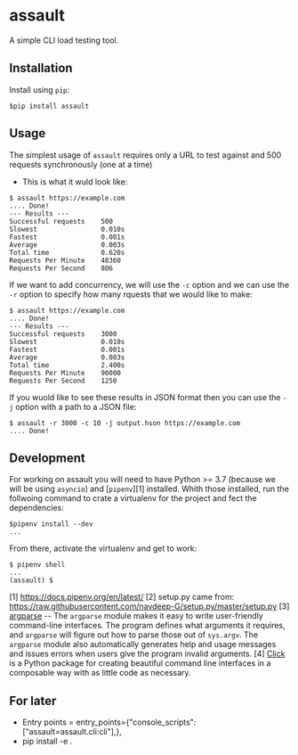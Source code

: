 # assault

A simple CLI load testing tool.

## Installation

Install using `pip`:
```
$pip install assault
```

## Usage

The simplest usage of `assault` requires only a URL to test against and 500 requests synchronously (one at a time)
* This is what it wuld look like:
```
$ assault https://example.com
.... Done!
--- Results ---
Successful requests    500
Slowest                0.010s
Fastest                0.001s
Average                0.003s
Total time             0.620s
Requests Per Minute    48360
Requests Per Second    806
```

If we want to add concurrency, we will use the `-c` option and we can use the `-r` option to specify how many rquests that we would like to make:
```
$ assault https://example.com
.... Done!
--- Results ---
Successful requests    3000
Slowest                0.010s
Fastest                0.001s
Average                0.003s
Total time             2.400s
Requests Per Minute    90000
Requests Per Second    1250
```

If you wuold like to see these results in JSON format then you can use the `-j` option with a path to a JSON file:
```
$ assault -r 3000 -c 10 -j output.hson https://example.com
.... Done!
```

## Development

For working on assault you will need to have Python >= 3.7 (because we will be using `asyncio`) and [`pipenv`][1] installed.  Whith those installed, run the follwoing command to crate a virtualenv for the project and fect the dependencies:
```
$pipenv install --dev
...
```

From there, activate the virtualenv and get to work:
```
$ pipenv shell
...
(assault) $
```

[1] https://docs.pipenv.org/en/latest/
[2] setup.py came from: https://raw.githubusercontent.com/navdeep-G/setup.py/master/setup.py
[3] [argparse](https://docs.python.org/3/library/argparse.html) -- The `argparse` module makes it easy to write user-friendly command-line interfaces.  The program defines what arguments it requires, and `argparse` will figure out how to parse those out of `sys.argv`.  The `argparse` module also automatically generates help and usage messages and issues errors when users give the program invalid arguments.
[4] [Click](https://click.palletsprojects.com/en/7.x/) is a Python package for creating beautiful command line interfaces in a composable way with as little code as necessary.

## For later
* Entry points = entry_points={"console_scripts": ["assault=assault.cli:cli"],},
* pip install -e .
